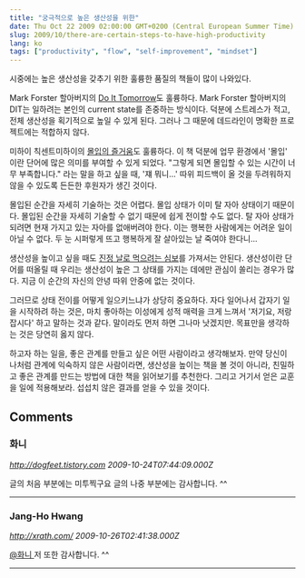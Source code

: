 ```yaml
---
title: "궁극적으로 높은 생산성을 위한"
date: Thu Oct 22 2009 02:00:00 GMT+0200 (Central European Summer Time)
slug: 2009/10/there-are-certain-steps-to-have-high-productivity
lang: ko
tags: ["productivity", "flow", "self-improvement", "mindset"]
---
```


시중에는 높은 생산성을 갖추기 위한 훌륭한 품질의 책들이 많이 나와있다.

Mark Forster 할아버지의 [Do It Tomorrow](http://www.amazon.com/Tomorrow-Other-Secrets-Time-Management/dp/0340909129/ref=sr_1_1?ie=UTF8&s=books&qid=1256206918&sr=8-1)도 훌륭하다. Mark Forster 할아버지의 DIT는 일하려는 본인의 current state를 존중하는 방식이다. 덕분에 스트레스가 적고, 전체 생산성을 획기적으로 높일 수 있게 된다. 그러나 그 때문에 데드라인이 명확한 프로젝트에는 적합하지 않다.

미하이 칙센트미하이의 [몰입의 즐거움](http://www.yes24.com/24/goods/2765643)도 훌륭하다. 이 책 덕분에 업무 환경에서 '몰입' 이란 단어에 많은 의미를 부여할 수 있게 되었다. "그렇게 되면 몰입할 수 있는 시간이 너무 부족합니다." 라는 말을 하고 싶을 때, '쟤 뭐니...' 따위 피드백이 올 것을 두려워하지 않을 수 있도록 든든한 후원자가 생긴 것이다.

몰입된 순간을 자세히 기술하는 것은 어렵다. 몰입 상태가 이미 탈 자아 상태이기 때문이다. 몰입된 순간을 자세히 기술할 수 없기 때문에 쉽게 전이할 수도 없다. 탈 자아 상태가 되려면 현재 가지고 있는 자아를 없애버려야 한다. 이는 행복한 사람에게는 어려운 일이 아닐 수 없다. 두 눈 시퍼렇게 뜨고 행복하게 잘 살아있는 날 죽여야 한다니...

생산성을 높이고 싶을 때도 [진정 날로 먹으려는 심보](/2009/09/진정-날로-먹으려는-심보란/)를 가져서는 안된다. 생산성이란 단어를 떠올릴 때 우리는 생산성이 높은 그 상태를 가지는 데에만 관심이 쏠리는 경우가 많다. 지금 이 순간의 자신의 안녕 따위 안중에 없는 것이다.

그러므로 상태 전이를 어떻게 일으키느냐가 상당히 중요하다. 자다 일어나서 갑자기 일을 시작하려 하는 것은, 마치 좋아하는 이성에게 성적 매력을 크게 느껴서 '저기요, 저랑 잡시다' 하고 말하는 것과 같다. 말이라도 먼저 하면 그나마 낫겠지만. 목표만을 생각하는 것은 당연히 옳지 않다.

하고자 하는 일을, 좋은 관계를 만들고 싶은 어떤 사람이라고 생각해보자. 만약 당신이 나처럼 관계에 익숙하지 않은 사람이라면, 생산성을 높이는 책을 볼 것이 아니라, 친밀하고 좋은 관계를 만드는 방법에 대한 책을 읽어보기를 추천한다. 그리고 거기서 얻은 교훈을 일에 적용해보라. 섭섭치 않은 결과를 얻을 수 있을 것이다.

## Comments

### 화니
*http://dogfeet.tistory.com*
*2009-10-24T07:44:09.000Z*

글의 처음 부분에는 미투찍구요
글의 나중 부분에는 감사합니다. ^^

---

### Jang-Ho Hwang
*http://xrath.com/*
*2009-10-26T02:41:38.000Z*

[@화니 ](#comment-3382) 
저 또한 감사합니다. ^^

---
